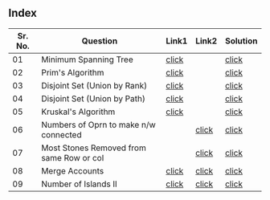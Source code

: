 ## Index 

Sr. No. | Question|Link1 | Link2 | Solution
---|---|---|---|---
01 | Minimum Spanning Tree | [click](https://practice.geeksforgeeks.org/problems/minimum-spanning-tree/1) || [click](./Solutions/PrimsAlgo.java)
02 | Prim's Algorithm | [click](https://practice.geeksforgeeks.org/problems/minimum-spanning-tree/1) || [click](./Solutions/PrimsAlgo.java)
03 | Disjoint Set (Union by Rank) | [click](https://practice.geeksforgeeks.org/problems/disjoint-set-union-find/1) || [click](./Solutions/DisjointSetByRank.java) 
04 | Disjoint Set (Union by Path) | [click](https://practice.geeksforgeeks.org/problems/disjoint-set-union-find/1) || [click](./Solutions/DisjointSetByPath.java) 
05 | Kruskal's Algorithm | [click](https://practice.geeksforgeeks.org/problems/minimum-spanning-tree/1) || [click](./Solutions/Kruskal'sAlgo.java)
06 | Numbers of Oprn to make n/w connected || [click]()|[click](./Solutions/NumberOfOperationsToMakeNetworkConnected.java)
07| Most Stones Removed from same Row or col || [click](https://leetcode.com/problems/most-stones-removed-with-same-row-or-column/) | [click](./Solutions/MostStonesRemovedFromSameRowOrCol.java)
08 | Merge Accounts | [click](https://practice.geeksforgeeks.org/problems/merging-details/1) | [click](https://leetcode.com/problems/accounts-merge/) | [click](./Solutions/MergeAccounts.java)
09 | Number of Islands II | [click](https://practice.geeksforgeeks.org/problems/find-the-number-of-islands/1) | [click](https://leetcode.com/problems/number-of-islands-ii/) | [click](./Solutions/numberOfIslandsII.java)